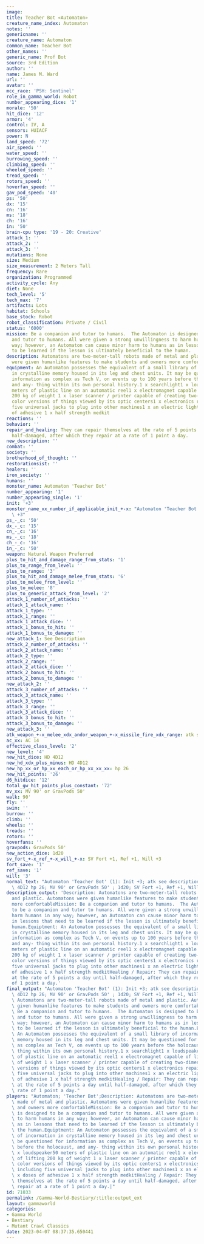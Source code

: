```yaml
---
image:
title: Teacher Bot «Automaton»
creature_name_index: Automaton
notes: ''
genericname: ''
creature_name: Automaton
common_name: Teacher Bot
other_names: ''
generic_name: Prof Bot
source: 3rd Edition
author: ''
name: James M. Ward
url: ''
avatar: ''
mcc_race: 'PSH: Sentinel'
role_in_gamma_world: Robot
number_appearing_dice: '1'
morale: '50'
hit_dice: '12'
armor: '4'
control: IV, A
sensors: HUIACF
power: N
land_speed: '72'
air_speed: ''
water_speed: ''
burrowing_speed: ''
climbing_speed: ''
wheeled_speed: ''
tread_speed: ''
rotors_speed: ''
hoverfan_speed: ''
gav_pod_speed: '40'
ps: '50'
dx: '15'
cn: '16'
ms: '18'
ch: '16'
in: '50'
brain-cpu type: '19 - 20: Creative'
attack_1: ''
attack_2: ''
attack_3: ''
mutations: None
size: Medium
size_measurement: 2 Meters Tall
frequency: Rare
organization: Programmed
activity_cycle: Any
diet: None
tech_level: '5'
tech_max: '7'
artifacts: Lots
habitat: Schools
base_stock: Robot
robot_classification: Private / Civil
status: '6000'
mission: Be a companion and tutor to humans.  The Automaton is designed to be a companion
  and tutor to humans. All were given a strong unwillingness to harm humans in any
  way; however, an Automaton can cause minor harm to humans as in lessons that need
  to be learned if the lesson is ultimately beneficial to the human.
description: Automatons are two-meter-tall robots made of metal and plastic. Automatons
  were given humanlike features to make students and owners more comfortable
equipment: An Automaton possesses the equivalent of a small library of incormation
  in crystalline memory housed in its leg and chest units. It may be questioned for
  information as complex as Tech V, on events up to 100 years before the holocaust,
  and any- thing within its own personal history.1 x searchlight1 x loudspeaker50
  meters of plastic line on an automatic reel1 x electromagnet capable of lifting
  200 kg of weight 1 x laser scanner / printer capable of creating two-dimensional
  color versions of things viewed by its optic centers1 x electronics repair kit including
  five universal jacks to plug into other machines1 x an electric lighter5 x doses
  of adhesive 1 x half strength medkit
reactions: ''
behavior: ''
repair_and_healing: They can repair themselves at the rate of 5 points a day until
  half-damaged, after which they repair at a rate of 1 point a day.
new_description: ''
combat: ''
society: ''
brotherhood_of_thought: ''
restorationsist: ''
healers: ''
iron_society: ''
humans: ''
monster_name: Automaton 'Teacher Bot'
number_appearing: '1'
number_appearing_single: '1'
init: '+3'
monster_name_xx_number_if_applicable_init_+-x: "Automaton 'Teacher Bot' (1): Init\
  \ +3"
ps_-_c: '50'
dx_-_c: '15'
cn_-_c: '16'
ms_-_c: '18'
ch_-_c: '16'
in_-_c: '50'
weapon: Natural Weapon Preferred
plus_to_hit_and_damage_range_from_stats: '1'
plus_to_range_from_level: ''
plus_to_range: '3'
plus_to_hit_and_damage_melee_from_stats: '6'
plus_to_melee_from_level: ''
plus_to_melee: '8'
plus_to_generic_attack_from_level: '2'
attack_1_number_of_attacks: ''
attack_1_attack_name: ''
attack_1_type: ''
attack_1_range: ''
attack_1_attack_dice: ''
attack_1_bonus_to_hit: ''
attack_1_bonus_to_damage: ''
new_attack_1: See Description
attack_2_number_of_attacks: ''
attack_2_attack_name: ''
attack_2_type: ''
attack_2_range: ''
attack_2_attack_dice: ''
attack_2_bonus_to_hit: ''
attack_2_bonus_to_damage: ''
new_attack_2: ''
attack_3_number_of_attacks: ''
attack_3_attack_name: ''
attack_3_type: ''
attack_3_range: ''
attack_3_attack_dice: ''
attack_3_bonus_to_hit: ''
attack_3_bonus_to_damage: ''
new_attack_3: ''
atk_weapon_+-x_melee_xdx_andor_weapon_+-x_missile_fire_xdx_range: atk see description
ac_xx: AC 14
effective_class_level: '2'
new_level: '4'
new_hit_dice: HD 4D12
new_hd_xdx_plus_minus: HD 4D12
new_hp_xx_or_hp_xx_each_or_hp_xx_xx_xx: hp 26
new_hit_points: '26'
d6_hitdice: '12'
total_gw_hit_points_plus_constant: '72'
mv_xx: MV 90' or GravPods 50'
walk: 90'
fly: ''
swim: ''
burrow: ''
climb: ''
wheels: ''
treads: ''
rotors: ''
hoverfans: ''
gravpods: GravPods 50'
new_action_dice: 1d20
sv_fort_+-x_ref_+-x_will_+-x: SV Fort +1, Ref +1, Will +3
fort_save: '1'
ref_save: '1'
will: '3'
normal_text: "Automaton 'Teacher Bot' (1): Init +3; atk see description; AC 14; HD\
  \ 4D12 hp 26; MV 90' or GravPods 50' ; 1d20; SV Fort +1, Ref +1, Will +3"
description_output: 'Description: Automatons are two-meter-tall robots made of metal
  and plastic. Automatons were given humanlike features to make students and owners
  more comfortableMission: Be a companion and tutor to humans.  The Automaton is designed
  to be a companion and tutor to humans. All were given a strong unwillingness to
  harm humans in any way; however, an Automaton can cause minor harm to humans as
  in lessons that need to be learned if the lesson is ultimately beneficial to the
  human.Equiptment: An Automaton possesses the equivalent of a small library of incormation
  in crystalline memory housed in its leg and chest units. It may be questioned for
  information as complex as Tech V, on events up to 100 years before the holocaust,
  and any- thing within its own personal history.1 x searchlight1 x loudspeaker50
  meters of plastic line on an automatic reel1 x electromagnet capable of lifting
  200 kg of weight 1 x laser scanner / printer capable of creating two-dimensional
  color versions of things viewed by its optic centers1 x electronics repair kit including
  five universal jacks to plug into other machines1 x an electric lighter5 x doses
  of adhesive 1 x half strength medkitHealing / Repair: They can repair themselves
  at the rate of 5 points a day until half-damaged, after which they repair at a rate
  of 1 point a day.'
final_output: "Automaton 'Teacher Bot' (1): Init +3; atk see description; AC 14; HD\
  \ 4D12 hp 26; MV 90' or GravPods 50' ; 1d20; SV Fort +1, Ref +1, Will +3NoneDescription:\
  \ Automatons are two-meter-tall robots made of metal and plastic. Automatons were\
  \ given humanlike features to make students and owners more comfortableMission:\
  \ Be a companion and tutor to humans.  The Automaton is designed to be a companion\
  \ and tutor to humans. All were given a strong unwillingness to harm humans in any\
  \ way; however, an Automaton can cause minor harm to humans as in lessons that need\
  \ to be learned if the lesson is ultimately beneficial to the human.Equiptment:\
  \ An Automaton possesses the equivalent of a small library of incormation in crystalline\
  \ memory housed in its leg and chest units. It may be questioned for information\
  \ as complex as Tech V, on events up to 100 years before the holocaust, and any-\
  \ thing within its own personal history.1 x searchlight1 x loudspeaker50 meters\
  \ of plastic line on an automatic reel1 x electromagnet capable of lifting 200 kg\
  \ of weight 1 x laser scanner / printer capable of creating two-dimensional color\
  \ versions of things viewed by its optic centers1 x electronics repair kit including\
  \ five universal jacks to plug into other machines1 x an electric lighter5 x doses\
  \ of adhesive 1 x half strength medkitHealing / Repair: They can repair themselves\
  \ at the rate of 5 points a day until half-damaged, after which they repair at a\
  \ rate of 1 point a day."
players: "Automaton; 'Teacher Bot';Description: Automatons are two-meter-tall robots\
  \ made of metal and plastic. Automatons were given humanlike features to make students\
  \ and owners more comfortableMission: Be a companion and tutor to humans.  The Automaton\
  \ is designed to be a companion and tutor to humans. All were given a strong unwillingness\
  \ to harm humans in any way; however, an Automaton can cause minor harm to humans\
  \ as in lessons that need to be learned if the lesson is ultimately beneficial to\
  \ the human.Equiptment: An Automaton possesses the equivalent of a small library\
  \ of incormation in crystalline memory housed in its leg and chest units. It may\
  \ be questioned for information as complex as Tech V, on events up to 100 years\
  \ before the holocaust, and any- thing within its own personal history.1 x searchlight1\
  \ x loudspeaker50 meters of plastic line on an automatic reel1 x electromagnet capable\
  \ of lifting 200 kg of weight 1 x laser scanner / printer capable of creating two-dimensional\
  \ color versions of things viewed by its optic centers1 x electronics repair kit\
  \ including five universal jacks to plug into other machines1 x an electric lighter5\
  \ x doses of adhesive 1 x half strength medkitHealing / Repair: They can repair\
  \ themselves at the rate of 5 points a day until half-damaged, after which they\
  \ repair at a rate of 1 point a day.|"
id: 71033
permalink: /Gamma-World-Bestiary/:title:output_ext
layout: gammaworld
categories:
- Gamma World
- Bestiary
- Mutant Crawl Classics
date: 2023-04-07 08:37:35.650441
---
```

